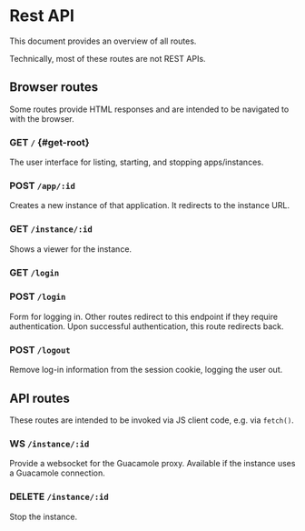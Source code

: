 # Rest API

This document provides an overview of all routes.

Technically, most of these routes are not REST APIs.

## Browser routes

Some routes provide HTML responses and are intended to be navigated to with the browser.

### GET `/` {#get-root}

The user interface for listing, starting, and stopping apps/instances.

### POST `/app/:id`

Creates a new instance of that application.
It redirects to the instance URL.

### GET `/instance/:id`

Shows a viewer for the instance.

### GET `/login`

### POST `/login`

Form for logging in.
Other routes redirect to this endpoint if they require authentication.
Upon successful authentication, this route redirects back.

### POST `/logout`

Remove log-in information from the session cookie, logging the user out.

## API routes

These routes are intended to be invoked via JS client code, e.g. via `fetch()`.

### WS `/instance/:id`

Provide a websocket for the Guacamole proxy.
Available if the instance uses a Guacamole connection.

### DELETE `/instance/:id`

Stop the instance.
